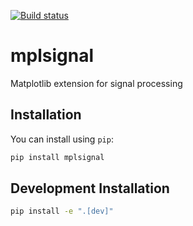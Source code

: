 [![Build status](https://github.com/oscargus/mplsignal/workflows/Tests/badge.svg)](https://github.com/oscargus/mplsignal/actions?query=workflow%3ATests)

# mplsignal

Matplotlib extension for signal processing

## Installation

You can install using `pip`:

```bash
pip install mplsignal
```

## Development Installation


```bash
pip install -e ".[dev]"
```

